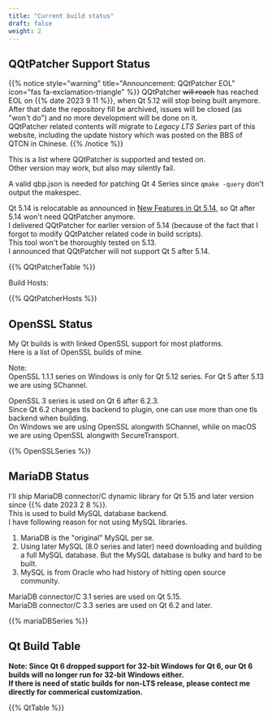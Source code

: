 ```yaml
---
title: "Current build status"
draft: false
weight: 2
---
```


## QQtPatcher Support Status

{{% notice style="warning" title="Announcement: QQtPatcher EOL" icon="fas fa-exclamation-triangle" %}}
QQtPatcher ~~will reach~~ has reached EOL on {{% date 2023 9 11 %}}, when Qt 5.12 will stop being built anymore.   
After that date the repository fill be archived, issues will be closed (as "won't do") and no more development will be done on it.    
QQtPatcher related contents will migrate to _Legacy LTS Series_ part of this website, including the update history which was posted on the BBS of QTCN in Chinese.
{{% /notice %}}

This is a list where QQtPatcher is supported and tested on.  
Other version may work, but also may silently fail.

A valid qbp.json is needed for patching Qt 4 Series since `qmake -query` don't output the makespec.

Qt 5.14 is relocatable as announced in [New Features in Qt 5.14](https://wiki.qt.io/New_Features_in_Qt_5.14), so Qt after 5.14 won't need QQtPatcher anymore.  
I delivered QQtPatcher for earlier version of 5.14 (because of the fact that I forgot to modify QQtPatcher related code in build scripts).  
This tool won't be thoroughly tested on 5.13.  
I announced that QQtPatcher will not support Qt 5 after 5.14.

{{% QQtPatcherTable %}}

Build Hosts:

{{% QQtPatcherHosts %}}

## OpenSSL Status

My Qt builds is with linked OpenSSL support for most platforms.  
Here is a list of OpenSSL builds of mine.

Note:   
OpenSSL 1.1.1 series on Windows is only for Qt 5.12 series. For Qt 5 after 5.13 we are using SChannel.

OpenSSL 3 series is used on Qt 6 after 6.2.3.  
Since Qt 6.2 changes tls backend to plugin, one can use more than one tls backend when building.  
On Windows we are using OpenSSL alongwith SChannel, while on macOS we are using OpenSSL alongwith SecureTransport.

{{% OpenSSLSeries %}}

## MariaDB Status

I'll ship MariaDB connector/C dynamic library for Qt 5.15 and later version since {{% date 2023 2 8 %}}.  
This is used to build MySQL database backend.  
I have following reason for not using MySQL libraries.

1. MariaDB is the "original" MySQL per se.
1. Using later MySQL (8.0 series and later) need downloading and building a full MySQL database. But the MySQL database is bulky and hard to be built.
1. MySQL is from Oracle who had history of hitting open source community.

MariaDB connector/C 3.1 series are used on Qt 5.15.  
MariaDB connector/C 3.3 series are used on Qt 6.2 and later.

{{% mariaDBSeries %}}

## Qt Build Table

**Note: Since Qt 6 dropped support for 32-bit Windows for Qt 6, our Qt 6 builds will no longer run for 32-bit Windows either.**  
**If there is need of static builds for non-LTS release, please contect me directly for commerical customization.**

{{% QtTable %}}
